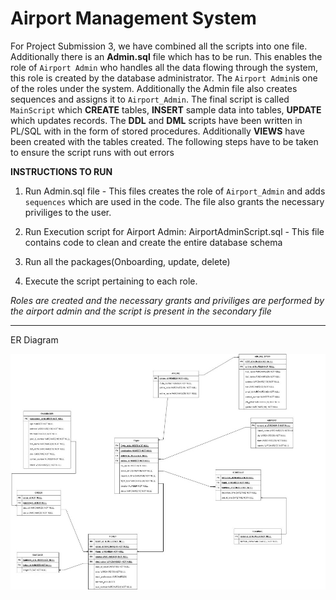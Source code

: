 # Airport Management System

For Project Submission 3, we have combined all the scripts into one file. Additionally there is an **Admin.sql** file which has to be run.
This enables the role of `Airport Admin` who handles all the data flowing through the system, this role is created by the database administrator. 
The `Airport Admin`is one of the roles under the system. Additionally the Admin file also creates sequences 
and assigns it to `Airport_Admin`.  The final script is called `MainScript` which
**CREATE** tables, **INSERT** sample data into tables, **UPDATE** which updates records. The **DDL** and **DML** scripts have been written in
PL/SQL with in the form of stored procedures. Additionally **VIEWS** have been created with the tables created. The following steps have to be taken
to ensure the script runs with out errors

**INSTRUCTIONS TO RUN**

1. Run Admin.sql file - This files creates the role of `Airport_Admin` and adds `sequences` which are used in the code. The file also grants the necessary
priviliges to the user.

2. Run Execution script for Airport Admin: AirportAdminScript.sql - This file contains code to clean and create the entire database schema

3. Run all the packages(Onboarding, update, delete)

4. Execute the script pertaining to each role.

*Roles are created and the necessary grants and priviliges are performed by the airport admin and the script is present in the secondary file*

----------------
ER Diagram

![alt text](https://github.com/SushmithaPrathap/Panchatantra/blob/main/Picture%201.jpg)
